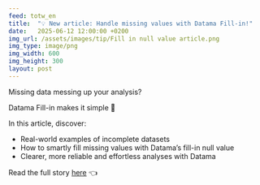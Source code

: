 ```yaml
---
feed: totw_en
title:  "💡 New article: Handle missing values with Datama Fill-in!"
date:   2025-06-12 12:00:00 +0200
img_url: /assets/images/tip/Fill in null value article.png
img_type: image/png
img_width: 600
img_height: 300
layout: post
---
```


Missing data messing up your analysis?  

Datama Fill-in makes it simple 🚀 

In this article, discover:

* Real-world examples of incomplete datasets
* How to smartly fill missing values with Datama’s fill-in null value
* Clearer, more reliable and effortless analyses with Datama

Read the full story [here](https://datama.io/fixing-the-missing-values-issue-with-datama-fill-in-null-value-function/) 👈